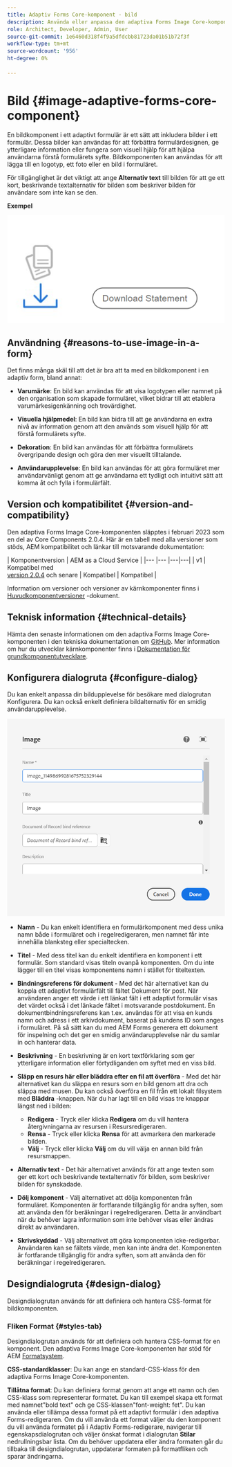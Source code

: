 ```yaml
---
title: Adaptiv Forms Core-komponent - bild
description: Använda eller anpassa den adaptiva Forms Image Core-komponenten.
role: Architect, Developer, Admin, User
source-git-commit: 1e6460d318f4f9a5dfdcbb81723da01b51b72f3f
workflow-type: tm+mt
source-wordcount: '956'
ht-degree: 0%

---
```



# Bild {#image-adaptive-forms-core-component}

En bildkomponent i ett adaptivt formulär är ett sätt att inkludera bilder i ett formulär. Dessa bilder kan användas för att förbättra formulärdesignen, ge ytterligare information eller fungera som visuell hjälp för att hjälpa användarna förstå formulärets syfte. Bildkomponenten kan användas för att lägga till en logotyp, ett foto eller en bild i formuläret.

För tillgänglighet är det viktigt att ange **Alternativ text** till bilden för att ge ett kort, beskrivande textalternativ för bilden som beskriver bilden för användare som inte kan se den.


**Exempel**

![](/help/adaptive-forms/assets/image.png)


## Användning {#reasons-to-use-image-in-a-form}

Det finns många skäl till att det är bra att ta med en bildkomponent i en adaptiv form, bland annat:

* **Varumärke**: En bild kan användas för att visa logotypen eller namnet på den organisation som skapade formuläret, vilket bidrar till att etablera varumärkesigenkänning och trovärdighet.

* **Visuella hjälpmedel**: En bild kan bidra till att ge användarna en extra nivå av information genom att den används som visuell hjälp för att förstå formulärets syfte.

* **Dekoration**: En bild kan användas för att förbättra formulärets övergripande design och göra den mer visuellt tilltalande.

* **Användarupplevelse**: En bild kan användas för att göra formuläret mer användarvänligt genom att ge användarna ett tydligt och intuitivt sätt att komma åt och fylla i formulärfält.

## Version och kompatibilitet {#version-and-compatibility}

Den adaptiva Forms Image Core-komponenten släpptes i februari 2023 som en del av Core Components 2.0.4. Här är en tabell med alla versioner som stöds, AEM kompatibilitet och länkar till motsvarande dokumentation:

| Komponentversion | AEM as a Cloud Service |
|--- |--- |---|---|
| v1 | Kompatibel med<br>[version 2.0.4](/help/versions.md) och senare | Kompatibel | Kompatibel |

Information om versioner och versioner av kärnkomponenter finns i [Huvudkomponentversioner](/help/versions.md) -dokument.


<!-- ## Sample Component Output {#sample-component-output}

To experience the Accordion Component as well as see examples of its configuration options as well as HTML and JSON output, visit the [Component Library](https://adobe.com/go/aem_cmp_library_accordion). -->

## Teknisk information {#technical-details}

Hämta den senaste informationen om den adaptiva Forms Image Core-komponenten i den tekniska dokumentationen om [GitHub](https://github.com/adobe/aem-core-forms-components/tree/master/ui.af.apps/src/main/content/jcr_root/apps/core/fd/components/form/image/v1/image). Mer information om hur du utvecklar kärnkomponenter finns i [Dokumentation för grundkomponentutvecklare](/help/developing/overview.md).


## Konfigurera dialogruta {#configure-dialog}

Du kan enkelt anpassa din bildupplevelse för besökare med dialogrutan Konfigurera. Du kan också enkelt definiera bildalternativ för en smidig användarupplevelse.

![Fliken Egenskaper](/help/adaptive-forms/assets/image_properties.png)

* **Namn** - Du kan enkelt identifiera en formulärkomponent med dess unika namn både i formuläret och i regelredigeraren, men namnet får inte innehålla blanksteg eller specialtecken.

* **Titel** - Med dess titel kan du enkelt identifiera en komponent i ett formulär. Som standard visas titeln ovanpå komponenten. Om du inte lägger till en titel visas komponentens namn i stället för titeltexten.

* **Bindningsreferens för dokument** - Med det här alternativet kan du koppla ett adaptivt formulärfält till fältet Dokument för post. När användaren anger ett värde i ett länkat fält i ett adaptivt formulär visas det värdet också i det länkade fältet i motsvarande postdokument. En dokumentbindningsreferens kan t.ex. användas för att visa en kunds namn och adress i ett arkivdokument, baserat på kundens ID som anges i formuläret. På så sätt kan du med AEM Forms generera ett dokument för inspelning och det ger en smidig användarupplevelse när du samlar in och hanterar data.

* **Beskrivning** - En beskrivning är en kort textförklaring som ger ytterligare information eller förtydliganden om syftet med en viss bild.

* **Släpp en resurs här eller bläddra efter en fil att överföra** - Med det här alternativet kan du släppa en resurs som en bild genom att dra och släppa med musen. Du kan också överföra en fil från ett lokalt filsystem med **Bläddra** -knappen. När du har lagt till en bild visas tre knappar längst ned i bilden:
   * **Redigera** - Tryck eller klicka **Redigera** om du vill hantera återgivningarna av resursen i Resursredigeraren.
   * **Rensa** - Tryck eller klicka **Rensa** för att avmarkera den markerade bilden.
   * **Välj** - Tryck eller klicka **Välj**  om du vill välja en annan bild från resursmappen.

* **Alternativ text** - Det här alternativet används för att ange texten som ger ett kort och beskrivande textalternativ för bilden, som beskriver bilden för synskadade.

* **Dölj komponent** - Välj alternativet att dölja komponenten från formuläret. Komponenten är fortfarande tillgänglig för andra syften, som att använda den för beräkningar i regelredigeraren. Detta är användbart när du behöver lagra information som inte behöver visas eller ändras direkt av användaren.

* **Skrivskyddad** - Välj alternativet att göra komponenten icke-redigerbar. Användaren kan se fältets värde, men kan inte ändra det. Komponenten är fortfarande tillgänglig för andra syften, som att använda den för beräkningar i regelredigeraren.

## Designdialogruta {#design-dialog}

Designdialogrutan används för att definiera och hantera CSS-format för bildkomponenten.

### Fliken Format {#styles-tab}

Designdialogrutan används för att definiera och hantera CSS-format för en komponent. Den adaptiva Forms Image Core-komponenten har stöd för AEM [Formatsystem](/help/get-started/authoring.md#component-styling).

**CSS-standardklasser**: Du kan ange en standard-CSS-klass för den adaptiva Forms Image Core-komponenten.

**Tillåtna format**: Du kan definiera format genom att ange ett namn och den CSS-klass som representerar formatet. Du kan till exempel skapa ett format med namnet&quot;bold text&quot; och ge CSS-klassen&quot;font-weight: fet&quot;. Du kan använda eller tillämpa dessa format på ett adaptivt formulär i den adaptiva Forms-redigeraren. Om du vill använda ett format väljer du den komponent du vill använda formatet på i Adaptiv Forms-redigerare, navigerar till egenskapsdialogrutan och väljer önskat format i dialogrutan **Stilar** nedrullningsbar lista. Om du behöver uppdatera eller ändra formaten går du tillbaka till designdialogrutan, uppdaterar formaten på formatfliken och sparar ändringarna.
